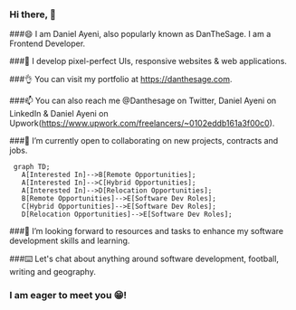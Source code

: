 ### Hi there, 👋

###😄 I am Daniel Ayeni, also popularly known as DanTheSage. I am a Frontend Developer.

###🔭 I develop pixel-perfect UIs, responsive websites & web applications.

###👌 You can visit my portfolio at https://danthesage.com.

###📫 You can also reach me @Danthesage on Twitter, Daniel Ayeni on LinkedIn & Daniel Ayeni on Upwork(https://www.upwork.com/freelancers/~0102eddb161a3f00c0). 

###🌱 I’m currently open to collaborating on new projects, contracts and jobs.

```mermaid
 graph TD;
   A[Interested In]-->B[Remote Opportunities];
   A[Interested In]-->C[Hybrid Opportunities];
   A[Interested In]-->D[Relocation Opportunities];
   B[Remote Opportunities]-->E[Software Dev Roles];
   C[Hybrid Opportunities]-->E[Software Dev Roles];
   D[Relocation Opportunities]-->E[Software Dev Roles];
```

###👯 I’m looking forward to resources and tasks to enhance my software development skills and learning. 

###⌨️ Let's chat about anything around software development, football, writing and geography. 

### I am eager to meet you 😁!

